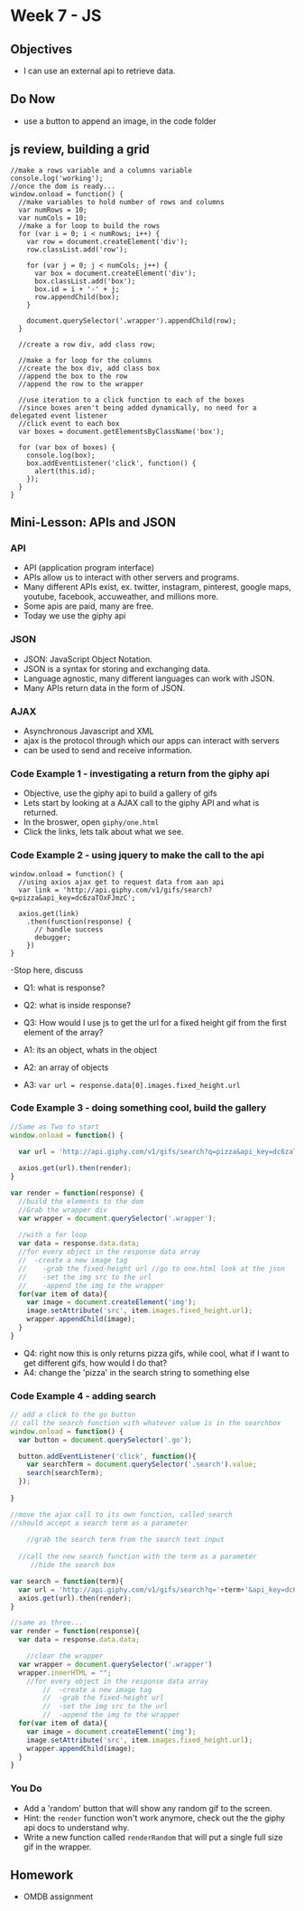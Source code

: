 # Week 7 - JS

## Objectives
- I can use an external api to retrieve data.

## Do Now
- use a button to append an image, in the code folder

## js review, building a grid
```
//make a rows variable and a columns variable
console.log('working');
//once the dom is ready...
window.onload = function() {
  //make variables to hold number of rows and columns
  var numRows = 10;
  var numCols = 10;
  //make a for loop to build the rows
  for (var i = 0; i < numRows; i++) {
    var row = document.createElement('div');
    row.classList.add('row');

    for (var j = 0; j < numCols; j++) {
      var box = document.createElement('div');
      box.classList.add('box');
      box.id = i + '-' + j;
      row.appendChild(box);
    }

    document.querySelector('.wrapper').appendChild(row);
  }

  //create a row div, add class row;

  //make a for loop for the columns
  //create the box div, add class box
  //append the box to the row
  //append the row to the wrapper

  //use iteration to a click function to each of the boxes
  //since boxes aren't being added dynamically, no need for a delegated event listener
  //click event to each box
  var boxes = document.getElementsByClassName('box');

  for (var box of boxes) {
    console.log(box);
    box.addEventListener('click', function() {
      alert(this.id);
    });
  }
}
```

## Mini-Lesson: APIs and JSON
### API
- API (application program interface)
- APIs allow us to interact with other servers and programs.
- Many different APIs exist, ex. twitter, instagram, pinterest, google maps, youtube, facebook, accuweather, and millions more.
- Some apis are paid, many are free.
- Today we use the giphy api

### JSON
- JSON: JavaScript Object Notation.
- JSON is a syntax for storing and exchanging data.
- Language agnostic, many different languages can work with JSON.
- Many APIs return data in the form of JSON.

### AJAX
- Asynchronous Javascript and XML
- ajax is the protocol through which our apps can interact with servers
- can be used to send and receive information.

### Code Example 1 - investigating a return from the giphy api
- Objective, use the giphy api to build a gallery of gifs
- Lets start by looking at a AJAX call to the giphy API and what is returned.
- In the broswer, open `giphy/one.html`
- Click the links, lets talk about what we see.

### Code Example 2 - using jquery to make the call to the api
```
window.onload = function() {
  //using axios ajax get to request data from aan api
  var link = 'http://api.giphy.com/v1/gifs/search?q=pizza&api_key=dc6zaTOxFJmzC';

  axios.get(link)
    .then(function(response) {
      // handle success
      debugger;
    })
}
```
-Stop here, discuss 
- Q1: what is response? 
- Q2: what is inside response?
- Q3: How would I use js to get the url for a fixed height gif from the first element of the array? 


- A1: its an object, whats in the object
- A2: an array of objects
- A3: `var url = response.data[0].images.fixed_height.url`


### Code Example 3 - doing something cool, build the gallery
```javascript
//Same as Two to start
window.onload = function() {

  var url = 'http://api.giphy.com/v1/gifs/search?q=pizza&api_key=dc6zaTOxFJmzC';
  
  axios.get(url).then(render);
}

var render = function(response) {
  //build the elements to the dom
  //Grab the wrapper div
  var wrapper = document.querySelector('.wrapper'); 
   
  //with a for loop
  var data = response.data.data;   
  //for every object in the response data array
  //  -create a new image tag 
  //	-grab the fixed-height url //go to one.html look at the json
  // 	-set the img src to the url
  //	-append the img to the wrapper
  for(var item of data){
    var image = document.createElement('img');
    image.setAttribute('src', item.images.fixed_height.url);
    wrapper.appendChild(image);
  }
}
```
- Q4: right now this is only returns pizza gifs, while cool, what if I want to get different gifs, how would I do that?
- A4: change the 'pizza' in the search string to something else

### Code Example 4 - adding search
```javascript
// add a click to the go button
// call the search function with whatever value is in the searchbox
window.onload = function() {
  var button = document.querySelector('.go');

  button.addEventListener('click', function(){
    var searchTerm = document.querySelector('.search').value;
    search(searchTerm); 
  }); 
   
}

//move the ajax call to its own function, called search
//should accept a search term as a parameter
	
	//grab the search term from the search text input 
	 
  //call the new search function with the term as a parameter
	 //hide the search box

var search = function(term){
  var url = 'http://api.giphy.com/v1/gifs/search?q='+term+'&api_key=dc6zaTOxFJmzC';
  axios.get(url).then(render);
}

//same as three...
var render = function(response){
  var data = response.data.data;

	//clear the wrapper
  var wrapper = document.querySelector('.wrapper')
  wrapper.innerHTML = "";
	//for every object in the response data array
		//  -create a new image tag 
		//	-grab the fixed-height url
		// 	-set the img src to the url
		//	-append the img to the wrapper
  for(var item of data){
    var image = document.createElement('img');
    image.setAttribute('src', item.images.fixed_height.url);
    wrapper.appendChild(image);
  }
}
```

### You Do
- Add a 'random' button that will show any random gif to the screen.
- Hint: the `render` function won't work anymore, check out the the giphy api docs to understand why.
- Write a new function called `renderRandom` that will put a single full size gif in the wrapper.

## Homework
- OMDB assignment 
